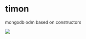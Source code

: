 timon
=====

mongodb odm based on constructors

<img src="http://www.lionking.org/imgarchive/Clip_Art/timon01.gif" />

